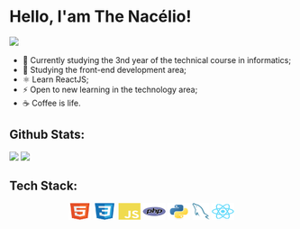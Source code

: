 # Hello, I'am The Nacélio! 

<div>
  <img src="https://visitor-badge.laobi.icu/badge?page_id=onacelio.onacelio&"  />
</div>

- 🔭 Currently studying the 3nd year of the technical course in informatics;
- 🌱 Studying the front-end development area;
- ⚛ Learn ReactJS;
- ⚡ Open to new learning in the technology area;
- ☕ Coffee is life.

## Github Stats:

<img height="160em" src="https://github-readme-stats.vercel.app/api/top-langs/?username=onacelio&theme=gotham&hide_border=false&include_all_commits=true&count_private=true&layout=compact"> <img height="160em" src="https://github-readme-streak-stats.herokuapp.com/?user=onacelio&theme=gotham&hide_border=false">

  
## Tech Stack:
<div align="center">
  <img align="center" alt="HTML" height="30" width="40" src="https://raw.githubusercontent.com/devicons/devicon/master/icons/html5/html5-original.svg">
  <img align="center" alt="CSS" height="30" width="40" src="https://raw.githubusercontent.com/devicons/devicon/master/icons/css3/css3-original.svg">
  <img align="center" alt="Js" height="30" width="40" src="https://raw.githubusercontent.com/devicons/devicon/master/icons/javascript/javascript-plain.svg">
  <img align="center" alt="PHP" height="30" width="40" src="https://raw.githubusercontent.com/devicons/devicon/master/icons/php/php-original.svg">
  <img align="center" alt="Python" height="30" width="40" src="https://raw.githubusercontent.com/devicons/devicon/master/icons/python/python-original.svg">
  <img align="center" alt="mysql" height="30" width-"40" src="https://raw.githubusercontent.com/devicons/devicon/master/icons/mysql/mysql-original.svg">
  <img align="center" alt="react" height="30" width="40" src="https://raw.githubusercontent.com/devicons/devicon/master/icons/react/react-original.svg" >
</div>

